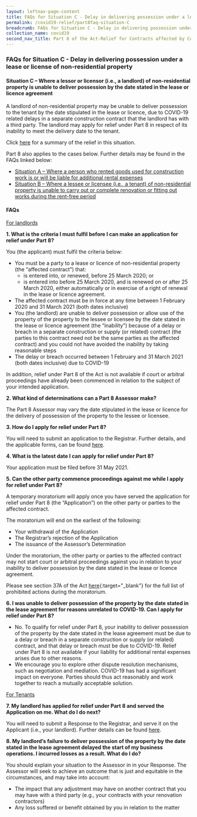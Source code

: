 ```yaml
---
layout: leftnav-page-content
title: FAQs for Situation C - Delay in delivering possession under a lease or license of non-residential property
permalink: /covid19-relief/part8faq-situation-C
breadcrumb: FAQs for Situation C - Delay in delivering possession under a lease or license of non-residential property
collection_name: covid19
second_nav_title: Part 8 of the Act-Relief for Contracts affected by Construction Delays
---
```


### FAQs for Situation C - Delay in delivering possession under a lease or license of non-residential property  ###

#### Situation C – Where a lessor or licensor (i.e., a landlord) of non-residential property is unable to deliver possession by the date stated in the lease or licence agreement ####

A landlord of non-residential property may be unable to deliver possession to the tenant by the date stipulated in the lease or licence, due to COVID-19 related delays in a separate construction contract that the landlord has with a third party. The landlord may apply for relief under Part 8 in respect of its inability to meet the delivery date to the tenant. 

Click [here](/files/Delivering-possession.pdf) for a summary of the relief in this situation.

Part 8 also applies to the cases below. Further details may be found in the FAQs linked below: 
* [Situation A – Where a person who rented goods used for construction work is or will be liable for additional rental expenses](/covid19-relief/part8faq-situation-A)   
* [Situation B – Where a lessee or licensee (i.e., a tenant) of non-residential property is unable to carry out or complete renovation or fitting out works during the rent-free period](/covid19-relief/part8faq-situation-B)  
 

#### FAQs ####

<u>For landlords</u>

**1.	What is the criteria I must fulfil before I can make an application for relief under Part 8?** 

You (the applicant) must fulfil the criteria below: 
* You must be a party to a lease or licence of non-residential property (the “affected contract”) that:
  *	is entered into, or renewed, before 25 March 2020; or
  *	is entered into before 25 March 2020, and is renewed on or after 25 March 2020, either automatically or in exercise of a right of renewal in the lease or licence agreement.
* The affected contract must be in force at any time between 1 February 2020 and 31 March 2021 (both dates inclusive) 
* You (the landlord) are unable to deliver possession or allow use of the property of the property to the lessee or licensee by the date stated in the lease or licence agreement (the “inability”) because of a delay or breach in a separate construction or supply (or related) contract (the parties to this contract need not be the same parties as the affected contract) and you could not have avoided the inability by taking reasonable steps 
* The delay or breach occurred between 1 February and 31 March 2021 (both dates inclusive) due to COVID-19 

In addition, relief under Part 8 of the Act is not available if court or arbitral proceedings have already been commenced in relation to the subject of your intended application. 

**2.	What kind of determinations can a Part 8 Assessor make?** 

The Part 8 Assessor may vary the date stipulated in the lease or licence for the delivery of possession of the property to the lessee or licensee.

**3.	How do I apply for relief under Part 8?** 

You will need to submit an application to the Registrar. Further details, and the applicable forms, can be found [here](/covid19-relief/key-steps-in-part8). 

**4.	What is the latest date I can apply for relief under Part 8?** 

Your application must be filed before 31 May 2021.

**5.	Can the other party commence proceedings against me while I apply for relief under Part 8?** 

A temporary moratorium will apply once you have served the application for relief under Part 8 (the “Application”) on the other party or parties to the affected contract. 

The moratorium will end on the earliest of the following: 
* Your withdrawal of the Application 
* The Registrar’s rejection of the Application 
* The issuance of the Assessor’s Determination 

Under the moratorium, the other party or parties to the affected contract may not start court or arbitral proceedings against you in relation to your inability to deliver possession by the date stated in the lease or licence agreement. 

Please see section 37A of the Act [here](http://sso.agc.gov.sg/Act/COVID19TMA2020){:target="_blank"}  for the full list of prohibited actions during the moratorium. 

**6.	I was unable to deliver possession of the property by the date stated in the lease agreement for reasons unrelated to COVID-19. Can I apply for relief under Part 8?** 

* No. To qualify for relief under Part 8, your inability to deliver possession of the property by the date stated in the lease agreement must be due to a delay or breach in a separate construction or supply (or related) contract, and that delay or breach must be due to COVID-19. Relief under Part 8 is not available if your liability for additional rental expenses arises due to other reasons. 
* We encourage you to explore other dispute resolution mechanisms, such as negotiation and mediation. COVID-19 has had a significant impact on everyone. Parties should thus act reasonably and work together to reach a mutually acceptable solution. 

<u>For Tenants </u>

**7.	My landlord has applied for relief under Part 8 and served the Application on me. What do I do next?** 

You will need to submit a Response to the Registrar, and serve it on the Applicant (i.e., your landlord). Further details can be found [here](/covid19-relief/key-steps-in-part8).  

**8.	My landlord’s failure to deliver possession of the property by the date stated in the lease agreement delayed the start of my business operations. I incurred losses as a result. What do I do?** 

You should explain your situation to the Assessor in in your Response. The Assessor will seek to achieve an outcome that is just and equitable in the circumstances, and may take into account: 
* The impact that any adjustment may have on another contract that you may have with a third party (e.g., your contracts with your renovation contractors) 
* Any loss suffered or benefit obtained by you in relation to the matter

